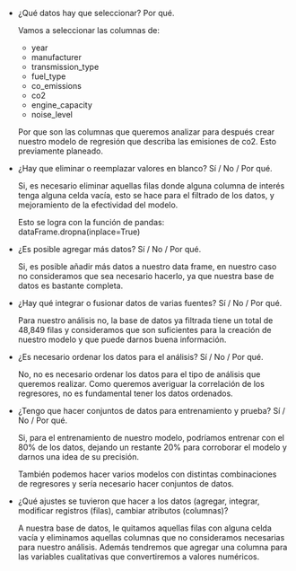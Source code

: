 - ¿Qué datos hay que seleccionar? Por qué.
	
	Vamos a seleccionar las columnas de:
	- year
	- manufacturer
	- transmission_type
	- fuel_type
	- co_emissions
	- co2  
	- engine_capacity 
	- noise_level

	Por que son las columnas que queremos analizar para después crear
	nuestro modelo de regresión que describa las emisiones de co2. Esto 
	previamente planeado.	

- ¿Hay que eliminar o reemplazar valores en blanco? Sí / No / Por qué.
	
	Si, es necesario eliminar aquellas filas donde alguna columna de 
	interés tenga alguna celda vacía, esto se hace para el filtrado de
	los datos, y mejoramiento de la efectividad del modelo.

	Esto se logra con la función de pandas:
		dataFrame.dropna(inplace=True)	

- ¿Es posible agregar más datos? Sí / No / Por qué.

	Si, es posible añadir más datos a nuestro data frame, en nuestro caso
	no consideramos que sea necesario hacerlo, ya que nuestra base de datos
	es bastante completa.

- ¿Hay qué integrar o fusionar datos de varias fuentes? Sí / No / Por qué.

	Para nuestro análisis no, la base de datos ya filtrada tiene un total
	de 48,849 filas y consideramos que son suficientes para la creación
	de nuestro modelo y que puede darnos buena información.

- ¿Es necesario ordenar los datos para el análisis? Sí / No / Por qué.
	
	No, no es necesario ordenar los datos para el tipo de análisis
	que queremos realizar. Como queremos averiguar la correlación 
	de los regresores, no es fundamental tener los datos ordenados.

- ¿Tengo que hacer conjuntos de datos para entrenamiento y prueba? Sí / No / Por qué.

	Si, para el entrenamiento de nuestro modelo, podríamos entrenar
	con el 80% de los datos, dejando un restante 20% para corroborar
	el modelo y darnos una idea de su precisión.

	También podemos hacer varios modelos con distintas combinaciones
	de regresores  y sería necesario hacer conjuntos de datos.

- ¿Qué ajustes se tuvieron que hacer a los datos (agregar, integrar, modificar registros (filas), cambiar atributos (columnas)?

	A nuestra base de datos, le quitamos aquellas filas con alguna
	celda vacía y eliminamos aquellas columnas que no consideramos
	necesarias para nuestro análisis. Además tendremos que agregar
	una columna para las variables cualitativas que convertiremos 
	a valores numéricos.
